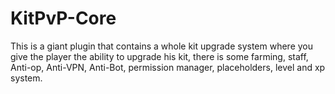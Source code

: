 # KitPvP-Core
This is a giant plugin that contains a whole kit upgrade system where you give the player the ability to upgrade his kit, there is some farming, staff, Anti-op, Anti-VPN, Anti-Bot, permission manager, placeholders, level and xp system.
